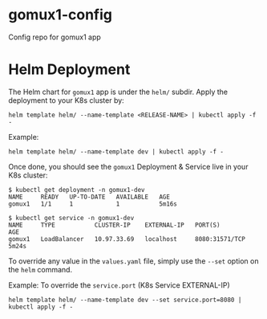 # gomux1-config
Config repo for gomux1 app

# Helm Deployment
The Helm chart for `gomux1` app is under the `helm/` subdir. Apply the deployment to your K8s cluster by:
```
helm template helm/ --name-template <RELEASE-NAME> | kubectl apply -f -
```
Example:
```
helm template helm/ --name-template dev | kubectl apply -f -
```
Once done, you should see the `gomux1` Deployment & Service live in your K8s cluster:
```
$ kubectl get deployment -n gomux1-dev
NAME     READY   UP-TO-DATE   AVAILABLE   AGE
gomux1   1/1     1            1           5m16s

$ kubectl get service -n gomux1-dev
NAME     TYPE           CLUSTER-IP    EXTERNAL-IP   PORT(S)          AGE
gomux1   LoadBalancer   10.97.33.69   localhost     8080:31571/TCP   5m24s
```

To override any value in the `values.yaml` file, simply use the `--set` option on the `helm` command.

Example: To override the `service.port` (K8s Service EXTERNAL-IP)
```
helm template helm/ --name-template dev --set service.port=8080 | kubectl apply -f -
```
